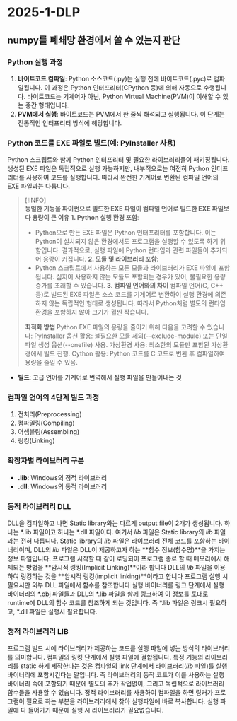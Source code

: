 # 2025-1-DLP

## numpy를 폐쇄망 환경에서 쓸 수 있는지 판단
### Python 실행 과정
1. **바이트코드 컴파일**: Python 소스코드(.py)는 실행 전에 바이트코드(.pyc)로 컴파일됩니다. 이 과정은 Python 인터프리터(CPython 등)에 의해 자동으로 수행됩니다. 바이트코드는 기계어가 아닌, Python Virtual Machine(PVM)이 이해할 수 있는 중간 형태입니다.
2. **PVM에서 실행**: 바이트코드는 PVM에서 한 줄씩 해석되고 실행됩니다. 이 단계는 전통적인 인터프리터 방식에 해당합니다.

### Python 코드를 EXE 파일로 빌드(예: PyInstaller 사용)
Python 스크립트와 함께 Python 인터프리터 및 필요한 라이브러리들이 패키징됩니다.
생성된 EXE 파일은 독립적으로 실행 가능하지만, 내부적으로는 여전히 Python 인터프리터를 사용하여 코드를 실행합니다. 따라서 완전한 기계어로 변환된 컴파일 언어의 EXE 파일과는 다릅니다.


> [!INFO]    
> **동일한 기능을 파이썬으로 빌드한 EXE 파일이 컴파일 언어로 빌드한 EXE 파일보다 용량이 큰 이유**
> **1. Python 실행 환경 포함**:
> - Python으로 만든 EXE 파일은 Python 인터프리터를 포함합니다. 이는 Python이 설치되지 않은 환경에서도 프로그램을 실행할 수 있도록 하기 위함입니다. 결과적으로, 실행 파일에 Python 런타임과 관련 파일들이 추가되어 용량이 커집니다.
> **2. 모듈 및 라이브러리 포함**:
> - Python 스크립트에서 사용하는 모든 모듈과 라이브러리가 EXE 파일에 포함됩니다. 심지어 사용하지 않는 모듈도 포함되는 경우가 있어, 불필요한 용량 증가를 초래할 수 있습니다.
> **3. 컴파일 언어와의 차이**
> 컴파일 언어(C, C++ 등)로 빌드된 EXE 파일은 소스 코드를 기계어로 변환하여 실행 환경에 의존하지 않는 독립적인 형태로 생성됩니다. 따라서 Python처럼 별도의 런타임 환경을 포함하지 않아 크기가 훨씬 작습니다.
> 
> **최적화 방법**
> Python EXE 파일의 용량을 줄이기 위해 다음을 고려할 수 있습니다:
> PyInstaller 옵션 활용: 불필요한 모듈 제외(--exclude-module) 또는 단일 파일 생성 옵션(--onefile) 사용.
> 가상환경 사용: 최소한의 모듈만 포함된 가상환경에서 빌드 진행.
> Cython 활용: Python 코드를 C 코드로 변환 후 컴파일하여 용량을 줄일 수 있음.



- **빌드**: 고급 언어를 기계어로 번역해서 실행 파일을 만들어내는 것
### 컴파일 언어의 4단계 빌드 과정
1. 전처리(Preprocessing)
2. 컴파일링(Compiling)
3. 어셈블링(Assembling)
4. 링킹(Linking)



### 확장자별 라이브러리 구분
- **.lib**: Windows의 정적 라이브러리   
- **.dll**: Windows의 동적 라이브러리
### 동적 라이브러리 DLL
DLL을 컴파일하고 나면 Static library와는 다르게 output file이 2개가 생성됩니다.
하나는 \*.lib 파일이고 하나는 \*.dll 파일이다.
여기서 *lib* 파일은 Static library의 *lib* 파일과는 전혀 다릅니다.
Static library의 *lib* 파일은 라이브러리 전체 코드를 포함하는 바이너리이며, DLL의 *lib* 파일은 DLL이 제공하고자 하는 **함수 정보(함수명)**을 가지는 정보 파일입니다.
프로그램 시작할 때 같이 로딩되어 프로그램 종료 할 때 메모리에서 해제되는 방법을 **암시적 링킹(Implicit Linking)**이라 합니다
DLL의 *lib* 파일을 이용하여 링킹하는 것을 **암시적 링킹(implicit linking)**이라고 합니다
프로그램 실행 시 필요시만 외부 DLL 파일에서 함수를 참조합니다
실행 바이너리를 링크 단계에서 실행 바이너리의 \*.obj 파일들과 DLL의 \*.lib 파일을 함께 링크하여 이 정보를 토대로 runtime에 DLL의 함수 코드를 참조하게 되는 것입니다.
즉 \*.lib 파일은 링크시 필요하고, \*.dll 파일은 실행시 필요합니다.
### 정적 라이브러리 LIB
프로그램 빌드 시에 라이브러리가 제공하는 코드를 실행 파일에 넣는 방식의 라이브러리를 의미합니다.
컴파일의 링킹 단계에서 실행 파일에 결합됩니다.
특정 기능의 라이브러리를 static 하게 제작한다는 것은 컴파일의 link 단계에서 라이브러리(*lib* 파일)를 실행 바이너리에 포함시킨다는 말입니다.
즉 라이브러리의 동작 코드가 이를 사용하는 실행 바이너리 속에 포함되기 때문에 별도의 추가 작업없이, 그리고 독립적으로 라이브러리 함수들을 사용할 수 있습니다.
정적 라이브러리를 사용하여 컴파일을 하면 링커가 프로그램이 필요로 하는 부분을 라이브러리에서 찾아 실행파일에 바로 복사합니다.
실행 파일에 다 들어가기 때문에 실행 시 라이브러리가 필요없습니다.
